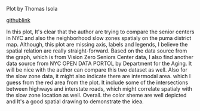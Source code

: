 Plot by Thomas Isola

[githublink](https://github.com/jianweili0/PUI2018_ti582/tree/master/HW8_ti582)

In this plot, It's clear that the author are trying to compare the senior centers in NYC and also the neighborhood slow zones spatialy on the puma district map. Although, this plot are missing axis, labels and legends, I believe the spatial relation are really straight-forward. Based on the data source from the graph, which is from Vision Zero Seniors Center data, I also find another data source from NYC OPEN DATA PORTOL by Department for the Aging. It will be nice with the author can compare this two dataset as well. Also for the slow zone data, it might also indicate there are intermodal area. which I guess from the red area from the plot. It include some of the intersections between highways and interstate roads, which might correlate spatialy with the slow zone location as well. Overall. the color sheme are well depicted and It's a good spatial drawing to demonstrate the idea.